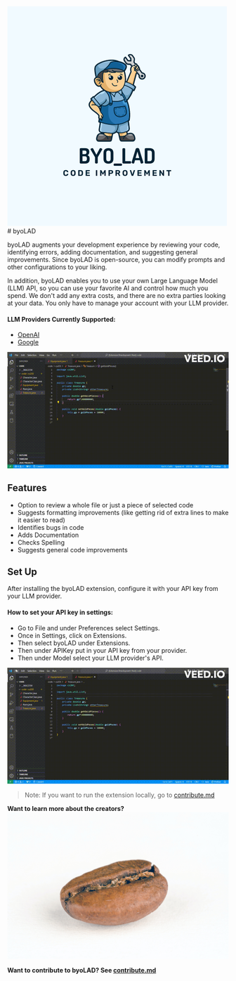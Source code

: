 ![](byo_LAD.png)# byoLAD

byoLAD augments your development experience by reviewing your code, identifying errors, adding documentation, and suggesting general improvements.  Since byoLAD is open-source, you can modify prompts and other configurations to your liking. 

In addition, byoLAD enables you to use your own Large Language Model (LLM) API, so you can use your favorite AI and control how much you spend. We don't add any extra costs, and there are no extra parties looking at your data. You only have to manage your account with your LLM provider. 
#### LLM Providers Currently Supported: 
- [OpenAI](https://openai.com/blog/openai-api)
- [Google](https://developers.generativeai.google/)

![](ReviewCode.gif)

## Features

- Option to review a whole file or just a piece of selected code
- Suggests formatting improvements (like getting rid of extra lines to make it easier to read)
- Identifies bugs in code
- Adds Documentation
- Checks Spelling
- Suggests general code improvements

## Set Up

After installing the byoLAD extension, configure it with your API key from your LLM provider. 
#### How to set your API key in settings:
- Go to File and under Preferences select Settings.
- Once in Settings, click on Extensions.
- Then select byoLAD under Extensions.
- Then under APIKey put in your API key from your provider.
- Then under Model select your LLM provider's API.

![](SetAPIKey.gif)

> Note: If you want to run the extension locally, go to [contribute.md](contribute.md)

**Want to learn more about the creators?** ![](pexels-lukas-942732.jpg)

**Want to contribute to byoLAD? See [contribute.md](contribute.md)**
